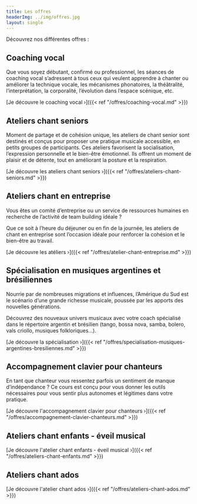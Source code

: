 ```yaml
---
title: Les offres
headerImg: ../img/offres.jpg
layout: single
---
```


Découvrez nos différentes offres :

## Coaching vocal

Que vous soyez débutant, confirmé ou professionnel, les séances de coaching vocal s’adressent à tous ceux qui veulent apprendre à chanter ou améliorer la technique vocale, les mécanismes phonatoires, la théâtralité, l’interprétation, la corporalité, l’évolution dans l’espace scénique, etc.
 
[Je découvre le coaching vocal ›]({{< ref "/offres/coaching-vocal.md" >}})

## Ateliers chant seniors

Moment de partage et de cohésion unique, les ateliers de chant senior sont destinés et conçus pour proposer une pratique musicale accessible, en petits groupes de participants. Ces ateliers favorisent la socialisation, l’expression personnelle et le bien-être émotionnel. Ils offrent un moment de plaisir et de détente, tout en améliorant la posture et la respiration.

[Je découvre les ateliers chant seniors ›]({{< ref "/offres/ateliers-chant-seniors.md" >}})

## Ateliers chant en entreprise

Vous êtes un comité d’entreprise ou un service de ressources humaines en recherche
de l’activité de team building idéale ?

Que ce soit à l’heure du déjeuner ou en fin de la journée, les ateliers de chant en entreprise
sont l’occasion idéale pour renforcer la cohésion et le bien-être au travail. 

[Je découvre les atéliers ›]({{< ref "/offres/atelier-chant-entreprise.md" >}})

## Spécialisation en musiques argentines et brésiliennes

Nourrie par de nombreuses migrations et influences, l’Amérique du Sud est le scénario d’une grande richesse musicale, poussée par les apports des nouvelles générations. 

Découvrez des nouveaux univers musicaux avec votre coach spécialisé dans le répertoire argentin et brésilien (tango, bossa nova, samba, bolero, vals criollo, musiques folkloriques...). 

[Je découvre la spécialisation ›]({{< ref "/offres/specialisation-musiques-argentines-bresiliennes.md" >}})


## Accompagnement clavier pour chanteurs 

En tant que chanteur vous ressentez parfois un sentiment de manque d’indépendance ? Ce cours est conçu pour vous donner les outils nécessaires pour vous sentir plus autonomes et légitimes dans votre pratique.

[Je découvre l'accompagnement clavier pour chanteurs ›]({{< ref "/offres/accompagnement-clavier-chanteurs.md" >}})


## Ateliers chant enfants - éveil musical

[Je découvre l'atelier chant enfants - éveil musical ›]({{< ref "/offres/ateliers-chant-enfants.md" >}})

## Ateliers chant ados

[Je découvre l'atelier chant ados ›]({{< ref "/offres/ateliers-chant-ados.md" >}})